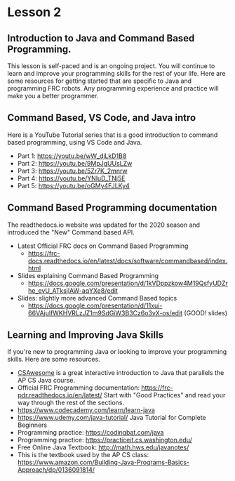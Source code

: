 # Lesson 2

## Introduction to Java and Command Based Programming.

This lesson is self-paced and is an ongoing project. You will continue
to learn and improve your programming skills for the rest of your
life. Here are some resources for getting started that are specific to
Java and programming FRC robots. Any programming experience and
practice will make you a better programmer.

## Command Based, VS Code, and Java intro

Here is a YouTube Tutorial series that is a good introduction to
command based programming, using VS Code and Java.

   + Part 1: https://youtu.be/wW_djLkD1B8
   + Part 2: https://youtu.be/9MpJgUUsLZw
   + Part 3: https://youtu.be/5Zr7K_2mnrw
   + Part 4: https://youtu.be/YNluD_TNj5E
   + Part 5: https://youtu.be/oGMy4FJLKy4

## Command Based Programming documentation

The readthedocs.io website was updated for the 2020 season and
introduced the "New" Command based API.

* Latest Official FRC docs on Command Based Programming
   + https://frc-docs.readthedocs.io/en/latest/docs/software/commandbased/index.html
* Slides explaining Command Based Programming
   + https://docs.google.com/presentation/d/1kVDppzkow4M19QsfyUDZrhe_evU_ATksjlAW-aqYXe8/edit
* Slides: slightly more advanced Command Based topics
   + https://docs.google.com/presentation/d/11xui-66VAjulfWKHVRLzJZ1m9SdGiW3B3Cz6o3vX-os/edit (GOOD! slides)


## Learning and Improving Java Skills

If you're new to programming Java or looking to improve your programming skills. Here are some resources.

+ [CSAwesome](https://csawesome.runestone.academy/runestone/books/published/csawesome/index.html) is a great interactive introduction to Java that parallels the AP CS Java course.
+ Official FRC Programming documentation: <https://frc-pdr.readthedocs.io/en/latest/>
      Start with "Good Practices" and read your way through the rest of the sections.
+ <https://www.codecademy.com/learn/learn-java>
+ <https://www.udemy.com/java-tutorial/> Java Tutorial for Complete Beginners
+ Programming practice: <https://codingbat.com/java>
+ Programming practice: <https://practiceit.cs.washington.edu/>
+ Free Online Java Textbook: <http://math.hws.edu/javanotes/>
+ This is the textbook used by the AP CS class: <https://www.amazon.com/Building-Java-Programs-Basics-Approach/dp/0136091814/>